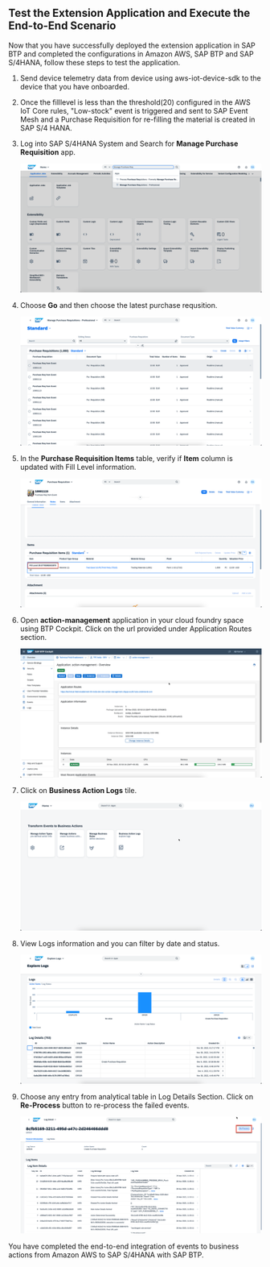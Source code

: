 ## Test the Extension Application and Execute the End-to-End Scenario

Now that you have successfully deployed the extension application in SAP BTP and completed the configurations in Amazon AWS, SAP BTP and SAP S/4HANA, follow these steps to test the application.

1. Send device telemetry data from device using aws-iot-device-sdk to the device that you have onboarded.

2. Once the filllevel is less than the threshold(20) configured in the AWS IoT Core rules, "Low-stock" event is triggered and sent to SAP Event Mesh and a Purchase Requisition for re-filling the material is created in SAP S/4 HANA.

3. Log into SAP S/4HANA System and Search for **Manage Purchase Requisition** app.

    ![plot](./images/S4HANASearchApp.png)

4. Choose **Go** and then choose the latest purchase requsition.

    ![plot](./images/PurchaseRequisitionList.png)

5. In the **Purchase Requisition Items** table, verify if **Item** column is updated with Fill Level information.

    ![plot](./images/PurchaseRequsitionWithFillLevel.png)

6. Open **action-management** application in your cloud foundry space using BTP Cockpit. Click on the url provided under Application Routes section.

    ![plot](./images/ActionManagementApplication.png)

7. Click on **Business Action Logs** tile.

    ![plot](./images/ActionManagementHome.png)

8. View Logs information and you can filter by date and status. 

    ![plot](./images/LogsListView.png)

9. Choose any entry from analytical table in Log Details Section. Click on **Re-Process** button to re-process the failed events.

    ![plot](./images/LogsDetailView.png)

You have completed the end-to-end integration of events to business actions from Amazon AWS to SAP S/4HANA with SAP BTP.

